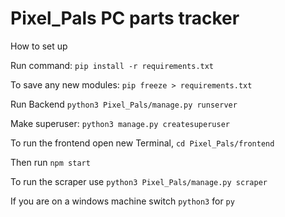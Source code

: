 # Pixel_Pals PC parts tracker

How to set up


Run command: `pip install -r requirements.txt
`

To save any new modules: `pip freeze > requirements.txt`


Run Backend `python3 Pixel_Pals/manage.py runserver`



Make superuser: `python3 manage.py createsuperuser`

To run the frontend open new Terminal, `cd Pixel_Pals/frontend`

Then run `npm start`

To run the scraper use `python3 Pixel_Pals/manage.py scraper`

If you are on a windows machine switch `python3` for `py`
